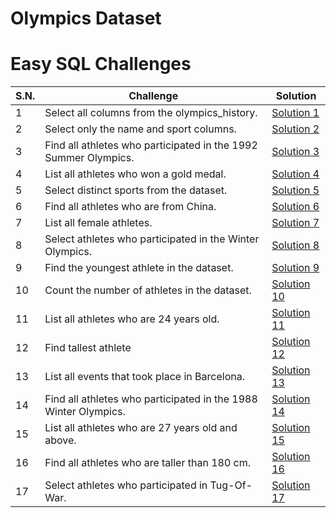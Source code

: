 # Olympics Dataset

# Easy SQL Challenges

| S.N. | Challenge                                                       | Solution                                |
| ---- | --------------------------------------------------------------- | --------------------------------------- |
| 1    | Select all columns from the olympics_history.                   | [Solution 1](/easy/solution_1.sql)      |
| 2    | Select only the name and sport columns.                         | [Solution 2](/easy/solution_2.sql)      |
| 3    | Find all athletes who participated in the 1992 Summer Olympics. | [Solution 3](/easy/solution_3.sql)      |
| 4    | List all athletes who won a gold medal.                         | [Solution 4](/easy/solution_4.sql)      |
| 5    | Select distinct sports from the dataset.                        | [Solution 5](/easy/solution_5.sql)      |
| 6    | Find all athletes who are from China.                           | [Solution 6](/easy/solution_6.sql)      |
| 7    | List all female athletes.                                       | [Solution 7](/easy/solution_7.sql)      |
| 8    | Select athletes who participated in the Winter Olympics.        | [Solution 8](/easy/solution_8.sql)      |
| 9    | Find the youngest athlete in the dataset.                       | [Solution 9](/easy/solution_9.sql)      |
| 10   | Count the number of athletes in the dataset.                    | [Solution 10](/easy/solution_10.sql)    |
| 11   | List all athletes who are 24 years old.                         | [Solution 11](/easy/solution_11.sql)    |
| 12   | Find tallest athlete                                            | [Solution 12](/easy/solution_12.sql)    |
| 13   | List all events that took place in Barcelona.                   | [Solution 13](/easy/solution_13.sql)    |
| 14   | Find all athletes who participated in the 1988 Winter Olympics. | [Solution 14](/easy/solution_14.sql)    |
| 15   | List all athletes who are 27 years old and above.               | [Solution 15](/easy/solution_15.sql)    |
| 16   | Find all athletes who are taller than 180 cm.                   | [Solution 16](/easy/solution%20_16.sql) |
| 17   | Select athletes who participated in Tug-Of-War.                 | [Solution 17](/easy/solution_17.sql)    |
